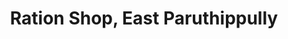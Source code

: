 ---
title: "Ration Shop, East Paruthippully"
url: /east-paruthipully/ration-shop-east-paruthippully/
shop: Lebensmittel
---
